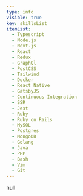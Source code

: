 ```yaml
---
type: info
visible: true
key: skillsList
itemList:
  - Typescript
  - Node.js
  - Next.js
  - React
  - Redux
  - GraphQl
  - PostCSS
  - Tailwind
  - Docker
  - React Native
  - GatsbyJS
  - Continuous Integration
  - SSR
  - Jest
  - Ruby
  - Ruby on Rails
  - MySQL
  - Postgres
  - MongoDB
  - Golang
  - Java
  - PHP
  - Bash
  - Vim
  - Git
---
```

null